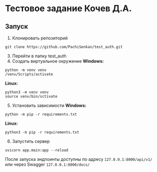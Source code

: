# Тестовое задание Кочев Д.А.

## Запуск
1. Клонировать репозиторий
  ```
  git clone https://github.com/PachiSenkan/test_auth.git
  ```
3. Перейти в папку test_auth
4. Создать виртуальное окружение
**Windows:**
  ```
  python -m venv venv
  /venv/Scripts/activate
  ```
**Linux:**
  ```
  python3 -m venv venv
  source venv/bin/sctivate
  ```
5. Установить зависимости
**Windows:**
  ```
  python -m pip -r requirements.txt
  ```
**Linux:**
  ```
  python3 -m pip -r requirements.txt
  ```
6. Запустить сервер
  ```
  uvicorn app.main:app --reload
  ```
После запуска эндпоинты доступны по адресу `127.0.0.1:8000/api/v1/` или через Swagger `127.0.0.1:8000/docs/`

